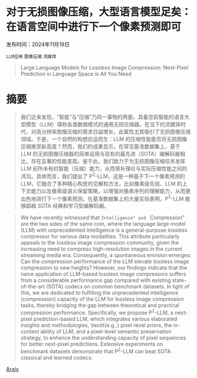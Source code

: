 # 对于无损图像压缩，大型语言模型足矣：在语言空间中进行下一个像素预测即可

发布时间：2024年11月19日

`LLM应用` `图像压缩` `流媒体`

> Large Language Models for Lossless Image Compression: Next-Pixel Prediction in Language Space is All You Need

# 摘要

> 我们近来发现，“智能”与“压缩”乃同一事物的两面，具备空前智能的语言大型模型（LLM）堪称各类数据模式的通用无损压缩器。在当下的流媒体时代，对高分辨率图像压缩的需求日益增长，此属性尤其吸引了无损图像压缩领域。于是，一个自然的构想应运而生：LLM 的压缩性能能否将无损图像压缩推至新高度？然而，我们的成果显示，在常见基准数据集上，基于 LLM 的无损图像压缩器的简单运用与现有的最先进（SOTA）编解码器相比，存在显著的性能差距。鉴于此，我们致力于为无损图像压缩任务发挥 LLM 前所未有的智能（压缩）能力，从而填补理论与实际压缩性能之间的鸿沟。具体而言，我们提出了 P$^{2}$-LLM，这是一种基于下一个像素预测的 LLM，它融合了多种精心构思的见解和方法，比如像素级先验、LLM 的上下文能力以及像素级语义保留策略，以增强对像素序列的理解能力，从而更出色地进行下一个像素预测。在基准数据集上的大量实验表明，P$^{2}$-LLM 能够超越 SOTA 经典和学习型编解码器。

> We have recently witnessed that ``Intelligence" and `` Compression" are the two sides of the same coin, where the language large model (LLM) with unprecedented intelligence is a general-purpose lossless compressor for various data modalities. This attribute particularly appeals to the lossless image compression community, given the increasing need to compress high-resolution images in the current streaming media era. Consequently, a spontaneous envision emerges: Can the compression performance of the LLM elevate lossless image compression to new heights? However, our findings indicate that the naive application of LLM-based lossless image compressors suffers from a considerable performance gap compared with existing state-of-the-art (SOTA) codecs on common benchmark datasets. In light of this, we are dedicated to fulfilling the unprecedented intelligence (compression) capacity of the LLM for lossless image compression tasks, thereby bridging the gap between theoretical and practical compression performance. Specifically, we propose P$^{2}$-LLM, a next-pixel prediction-based LLM, which integrates various elaborated insights and methodologies, \textit{e.g.,} pixel-level priors, the in-context ability of LLM, and a pixel-level semantic preservation strategy, to enhance the understanding capacity of pixel sequences for better next-pixel predictions. Extensive experiments on benchmark datasets demonstrate that P$^{2}$-LLM can beat SOTA classical and learned codecs.

[Arxiv](https://arxiv.org/abs/2411.12448)